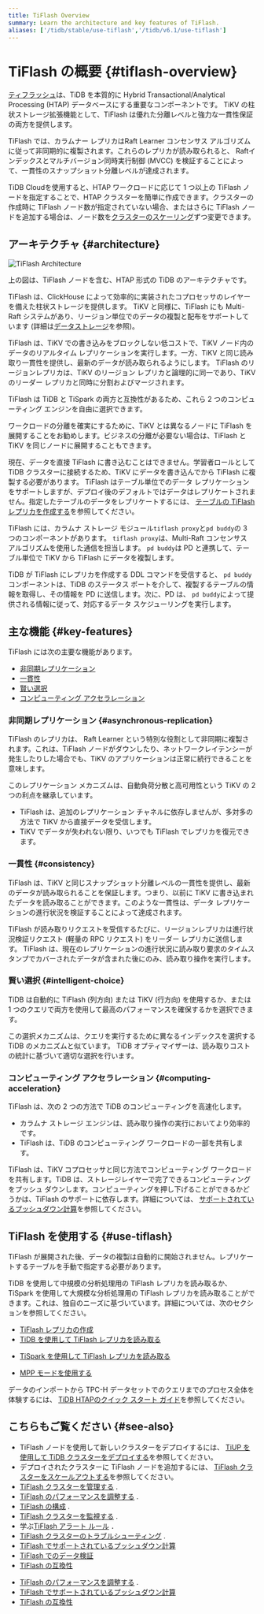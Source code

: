 ```yaml
---
title: TiFlash Overview
summary: Learn the architecture and key features of TiFlash.
aliases: ['/tidb/stable/use-tiflash','/tidb/v6.1/use-tiflash']
---
```


# TiFlash の概要 {#tiflash-overview}

[ティフラッシュ](https://github.com/pingcap/tiflash)は、TiDB を本質的に Hybrid Transactional/Analytical Processing (HTAP) データベースにする重要なコンポーネントです。 TiKV の柱状ストレージ拡張機能として、TiFlash は優れた分離レベルと強力な一貫性保証の両方を提供します。

TiFlash では、カラムナー レプリカはRaft Learner コンセンサス アルゴリズムに従って非同期的に複製されます。これらのレプリカが読み取られると、 Raftインデックスとマルチバージョン同時実行制御 (MVCC) を検証することによって、一貫性のスナップショット分離レベルが達成されます。

<CustomContent platform="tidb-cloud">

TiDB Cloudを使用すると、HTAP ワークロードに応じて 1 つ以上の TiFlash ノードを指定することで、HTAP クラスターを簡単に作成できます。クラスターの作成時に TiFlash ノード数が指定されていない場合、またはさらに TiFlash ノードを追加する場合は、ノード数を[クラスターのスケーリング](/tidb-cloud/scale-tidb-cluster.md)ずつ変更できます。

</CustomContent>

## アーキテクチャ {#architecture}

![TiFlash Architecture](https://docs-download.pingcap.com/media/images/docs/tidb-storage-architecture.png)

上の図は、TiFlash ノードを含む、HTAP 形式の TiDB のアーキテクチャです。

TiFlash は、ClickHouse によって効率的に実装されたコプロセッサのレイヤーを備えた柱状ストレージを提供します。 TiKV と同様に、TiFlash にも Multi-Raft システムがあり、リージョン単位でのデータの複製と配布をサポートしています (詳細は[データストレージ](https://en.pingcap.com/blog/tidb-internal-data-storage/)を参照)。

TiFlash は、TiKV での書き込みをブロックしない低コストで、TiKV ノード内のデータのリアルタイム レプリケーションを実行します。一方、TiKV と同じ読み取り一貫性を提供し、最新のデータが読み取られるようにします。 TiFlash のリージョンレプリカは、TiKV のリージョン レプリカと論理的に同一であり、TiKV のリーダー レプリカと同時に分割およびマージされます。

TiFlash は TiDB と TiSpark の両方と互換性があるため、これら 2 つのコンピューティング エンジンを自由に選択できます。

ワークロードの分離を確実にするために、TiKV とは異なるノードに TiFlash を展開することをお勧めします。ビジネスの分離が必要ない場合は、TiFlash と TiKV を同じノードに展開することもできます。

現在、データを直接 TiFlash に書き込むことはできません。学習者ロールとして TiDB クラスターに接続するため、TiKV にデータを書き込んでから TiFlash に複製する必要があります。 TiFlash はテーブル単位でのデータ レプリケーションをサポートしますが、デプロイ後のデフォルトではデータはレプリケートされません。指定したテーブルのデータをレプリケートするには、 [テーブルの TiFlash レプリカを作成する](/tiflash/create-tiflash-replicas.md#create-tiflash-replicas-for-tables)を参照してください。

TiFlash には、カラムナ ストレージ モジュール`tiflash proxy`と`pd buddy`の 3 つのコンポーネントがあります。 `tiflash proxy`は、Multi-Raft コンセンサス アルゴリズムを使用した通信を担当します。 `pd buddy`は PD と連携して、テーブル単位で TiKV から TiFlash にデータを複製します。

TiDB が TiFlash にレプリカを作成する DDL コマンドを受信すると、 `pd buddy`コンポーネントは、TiDB のステータス ポートを介して、複製するテーブルの情報を取得し、その情報を PD に送信します。次に、PD は、 `pd buddy`によって提供される情報に従って、対応するデータ スケジューリングを実行します。

## 主な機能 {#key-features}

TiFlash には次の主要な機能があります。

-   [非同期レプリケーション](#asynchronous-replication)
-   [一貫性](#consistency)
-   [賢い選択](#intelligent-choice)
-   [コンピューティング アクセラレーション](#computing-acceleration)

### 非同期レプリケーション {#asynchronous-replication}

TiFlash のレプリカは、 Raft Learner という特別な役割として非同期に複製されます。これは、TiFlash ノードがダウンしたり、ネットワークレイテンシーが発生したりした場合でも、TiKV のアプリケーションは正常に続行できることを意味します。

このレプリケーション メカニズムは、自動負荷分散と高可用性という TiKV の 2 つの利点を継承しています。

-   TiFlash は、追加のレプリケーション チャネルに依存しませんが、多対多の方法で TiKV から直接データを受信します。
-   TiKV でデータが失われない限り、いつでも TiFlash でレプリカを復元できます。

### 一貫性 {#consistency}

TiFlash は、TiKV と同じスナップショット分離レベルの一貫性を提供し、最新のデータが読み取られることを保証します。つまり、以前に TiKV に書き込まれたデータを読み取ることができます。このような一貫性は、データ レプリケーションの進行状況を検証することによって達成されます。

TiFlash が読み取りリクエストを受信するたびに、リージョンレプリカは進行状況検証リクエスト (軽量の RPC リクエスト) をリーダー レプリカに送信します。 TiFlash は、現在のレプリケーションの進行状況に読み取り要求のタイムスタンプでカバーされたデータが含まれた後にのみ、読み取り操作を実行します。

### 賢い選択 {#intelligent-choice}

TiDB は自動的に TiFlash (列方向) または TiKV (行方向) を使用するか、または 1 つのクエリで両方を使用して最高のパフォーマンスを確保するかを選択できます。

この選択メカニズムは、クエリを実行するために異なるインデックスを選択する TiDB のメカニズムと似ています。 TiDB オプティマイザーは、読み取りコストの統計に基づいて適切な選択を行います。

### コンピューティング アクセラレーション {#computing-acceleration}

TiFlash は、次の 2 つの方法で TiDB のコンピューティングを高速化します。

-   カラムナ ストレージ エンジンは、読み取り操作の実行においてより効率的です。
-   TiFlash は、TiDB のコンピューティング ワークロードの一部を共有します。

TiFlash は、TiKV コプロセッサと同じ方法でコンピューティング ワークロードを共有します。TiDB は、ストレージレイヤーで完了できるコンピューティングをプッシュ ダウンします。コンピューティングを押し下げることができるかどうかは、TiFlash のサポートに依存します。詳細については、 [サポートされているプッシュダウン計算](/tiflash/tiflash-supported-pushdown-calculations.md)を参照してください。

## TiFlash を使用する {#use-tiflash}

TiFlash が展開された後、データの複製は自動的に開始されません。レプリケートするテーブルを手動で指定する必要があります。

TiDB を使用して中規模の分析処理用の TiFlash レプリカを読み取るか、TiSpark を使用して大規模な分析処理用の TiFlash レプリカを読み取ることができます。これは、独自のニーズに基づいています。詳細については、次のセクションを参照してください。

-   [TiFlash レプリカの作成](/tiflash/create-tiflash-replicas.md)
-   [TiDB を使用して TiFlash レプリカを読み取る](/tiflash/use-tidb-to-read-tiflash.md)

<CustomContent platform="tidb">

-   [TiSpark を使用して TiFlash レプリカを読み取る](/tiflash/use-tispark-to-read-tiflash.md)

</CustomContent>

-   [MPP モードを使用する](/tiflash/use-tiflash-mpp-mode.md)

<CustomContent platform="tidb">

データのインポートから TPC-H データセットでのクエリまでのプロセス全体を体験するには、 [TiDB HTAPのクイック スタート ガイド](/quick-start-with-htap.md)を参照してください。

</CustomContent>

## こちらもご覧ください {#see-also}

<CustomContent platform="tidb">

-   TiFlash ノードを使用して新しいクラスターをデプロイするには、 [TiUP を使用して TiDB クラスターをデプロイする](/production-deployment-using-tiup.md)を参照してください。
-   デプロイされたクラスターに TiFlash ノードを追加するには、 [TiFlash クラスターをスケールアウトする](/scale-tidb-using-tiup.md#scale-out-a-tiflash-cluster)を参照してください。
-   [TiFlash クラスターを管理する](/tiflash/maintain-tiflash.md) .
-   [TiFlash のパフォーマンスを調整する](/tiflash/tune-tiflash-performance.md) .
-   [TiFlash の構成](/tiflash/tiflash-configuration.md) .
-   [TiFlash クラスターを監視する](/tiflash/monitor-tiflash.md) .
-   学ぶ[TiFlash アラート ルール](/tiflash/tiflash-alert-rules.md) ．
-   [TiFlash クラスターのトラブルシューティング](/tiflash/troubleshoot-tiflash.md) .
-   [TiFlash でサポートされているプッシュダウン計算](/tiflash/tiflash-supported-pushdown-calculations.md)
-   [TiFlash でのデータ検証](/tiflash/tiflash-data-validation.md)
-   [TiFlash の互換性](/tiflash/tiflash-compatibility.md)

</CustomContent>

<CustomContent platform="tidb-cloud">

-   [TiFlash のパフォーマンスを調整する](/tiflash/tune-tiflash-performance.md) .
-   [TiFlash でサポートされているプッシュダウン計算](/tiflash/tiflash-supported-pushdown-calculations.md)
-   [TiFlash の互換性](/tiflash/tiflash-compatibility.md)

</CustomContent>
